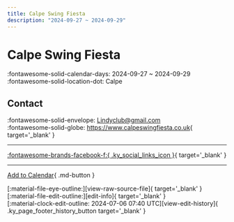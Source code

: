 ```yaml
---
title: Calpe Swing Fiesta
description: "2024-09-27 ~ 2024-09-29"
---
```


# Calpe Swing Fiesta 

:fontawesome-solid-calendar-days: 2024-09-27 ~ 2024-09-29  
:fontawesome-solid-location-dot: Calpe  

## Contact

:fontawesome-solid-envelope: <Lindyclub@gmail.com>  
:fontawesome-solid-globe: <https://www.calpeswingfiesta.co.uk>{ target='_blank' }  

---

 [:fontawesome-brands-facebook-f:{ .ky_social_links_icon }](https://www.facebook.com/profile.php?id=61552421964940){ target='_blank' }

---

[Add to Calendar](https://swing.news/ics/en/2024/es_ES/calpe-swing-fiesta-2024.ics){ .md-button }

<div class="ky_page_footer" markdown>
<div class="ky_page_footer_trailing" markdown="span">
[:material-file-eye-outline:][view-raw-source-file]{ target='_blank' }
[:material-file-edit-outline:][edit-info]{ target='_blank' }
</div>
<div class="ky_page_footer_leading" markdown="span">
[:material-clock-edit-outline: 2024-07-06 07:40 UTC][view-edit-history]{ .ky_page_footer_history_button target='_blank' }
</div>
</div>

[view-raw-source-file]: https://github.com/swingdance/events/blob/main/2024/es_ES/calpe-swing-fiesta-2024.json "View Raw Source File"
[edit-info]: https://github.com/swingdance/events/issues/new?assignees=&labels=update+event&projects=&template=03-update_entity.yml&title=%5B2024%2Fes_ES%5D%20Calpe%20Swing%20Fiesta&region=es_ES&year=2024&id=calpe-swing-fiesta-2024&name=Calpe%20Swing%20Fiesta&org_id= "Edit Info"

[view-edit-history]: https://github.com/swingdance/events/commits/main/2024/es_ES/calpe-swing-fiesta-2024.json "View Edit History"
